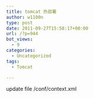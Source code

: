 ```yaml
---
title: tomcat 热部署
author: w1100n
type: post
date: 2011-09-27T15:58:17+00:00
url: /?p=944
bot_views:
  - 9
categories:
  - Uncategorized
tags:
  - Tomcat

---
```

update file /conf/context.xml
